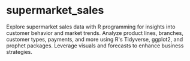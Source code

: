 # supermarket_sales
Explore supermarket sales data with R programming for insights into customer behavior and market trends. Analyze product lines, branches, customer types, payments, and more using R's Tidyverse, ggplot2, and prophet packages. Leverage visuals and forecasts to enhance business strategies.
